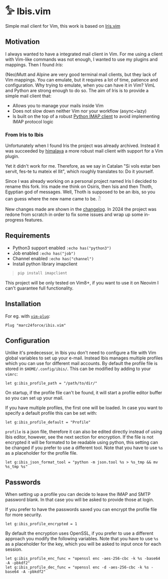 # 𓅞 Ibis.vim

Simple mail client for Vim, this work is based on [Iris.vim](https://github.com/soywod/iris.vim) 

## Motivation

I always wanted to have a integrated mail client in Vim. For me using a client
with Vim-like commands was not enough, I wanted to use my plugins and mappings.
Then I found *Iris*:

(Neo)Mutt and Alpine are very good terminal mail clients, but they lack of Vim
mappings. You can emulate, but it requires a lot of time, patience and
configuration. Why trying to emulate, when you can have it in Vim? VimL and
Python are strong enough to do so. The aim of Iris is to provide a simple mail
client that:

  - Allows you to manage your mails inside Vim
  - Does not slow down neither Vim nor your workflow (async+lazy)
  - Is built on the top of a robust [Python IMAP client](https://github.com/mjs/imapclient) to avoid implementing IMAP protocol logic

### From Iris to Ibis

Unfortunately when I found Iris the project was already archived. Instead it was
succeeded by [himalaya](https://github.com/soywod/himalaya) a more robust mail
client with support for a Vim plugin.

Yet it didn't work for me. Therefore, as we say in Catalan "Si vols estar ben
servit, fes-te tu mateix el llit", which roughly translates to: Do it yourself.

Since I was already working on a personal project named Iris I decided to rename
this fork. Iris made me think on Osiris, then Isis and then Thoth, Egyptian god
of messages. Well, Thoth is supposed to be an ibis, so you can guess where the
new name came to be. 𓁟 

New changes made are shown in the [changelog](CHANGELOG.md).
In 2024 the project was redone from scratch in order to fix some issues and wrap up some in-progress features.

## Requirements

  - Python3 support enabled `:echo has("python3")`
  - Job enabled `:echo has("job")`
  - Channel enabled `:echo has("channel")`
  - Install python library imapclient
>```bash
>pip install imapclient
>```

This project will be only tested on Vim8+, if you want to use it on Neovim
I can't guarantee full functionality.

## Installation

For eg. with [`vim-plug`](https://github.com/junegunn/vim-plug):

```vim
Plug "marc24force/ibis.vim"
```

## Configuration
Unlike it's predecessor, in Ibis you don't need to configure a file with Vim global variables to set up your e-mail. 
Instead Ibis manages multiple profiles which you can use for different mail accounts.
By default the profile file is stored in `$HOME/.config/ibis/`.
This can be modified by adding to your `vimrc`:

```vim
let g:ibis_profile_path = "/path/to/dir/"
```

On startup, if the profile file can't be found, it will start a profile editor buffer so you can set up your mail.

If you have multiple profiles, the first one will be loaded. 
In case you want to specify a default profile this can be set with:

```vim
let g:ibis_profile_default = "Profile"
```

`profile` is a json file, therefore it can also be edited directly instead of using Ibis editor, however, see the next section for encryption.
If the file is not encrypted it will be formated to be readable using python, this setting can be changed if you prefer to use a different tool.
Note that you have to use `%s` as a placeholder for the profile file.

```vim
let g:ibis_json_format_tool = "python -m json.tool %s > %s_tmp && mv %s_tmp %s"
```

## Passwords
When setting up a profile you can decide to leave the IMAP and SMTP password blank.
In that case you will be asked to provide those at login.

If you prefer to have the passwords saved you can encrypt the profile file for more security.

```vim
let g:ibis_profile_encrypted = 1
```

By default the encryption uses OpenSSL, if you prefer to use a different approach you modify the following variables.
Note that you have to use `%s` as a placeholder for the key, which you will be asked to input once for each session.

```vim
let g:ibis_profile_enc_func = "openssl enc -aes-256-cbc -k %s -base64 -A -pbkdf2"
let g:ibis_profile_dec_func = "openssl enc -d -aes-256-cbc -k %s -base64 -A -pbkdf2"
```
